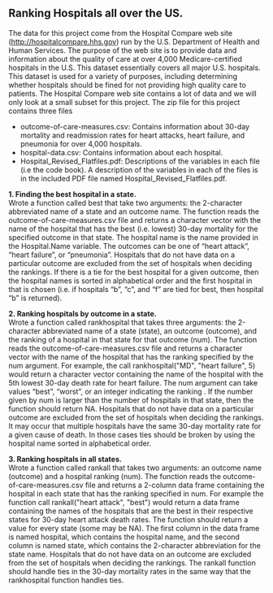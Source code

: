 ## Ranking Hospitals all over the US.

The data for this project come from the Hospital Compare web site (http://hospitalcompare.hhs.gov) run by the U.S. Department of Health and Human Services. The purpose of the web site is to provide data and information about the quality of care at over 4,000 Medicare-certified hospitals in the U.S. This dataset essentially covers all major U.S. hospitals. This dataset is used for a variety of purposes, including determining whether hospitals should be fined for not providing high quality care to patients. The Hospital Compare web site contains a lot of data and we will only look at a small subset for this project. The zip file for this project contains three files 
* outcome-of-care-measures.csv: Contains information about 30-day mortality and readmission rates for heart attacks, heart failure, and pneumonia for over 4,000 hospitals.
* hospital-data.csv: Contains information about each hospital. 
* Hospital_Revised_Flatfiles.pdf: Descriptions of the variables in each file (i.e the code book). A description of the variables in each of the files is in the included PDF file named Hospital_Revised_Flatfiles.pdf.

**1. Finding the best hospital in a state.**   
Wrote a function called best that take two arguments: the 2-character abbreviated name of a state and an outcome name. The function reads the outcome-of-care-measures.csv file and returns a character vector with the name of the hospital that has the best (i.e. lowest) 30-day mortality for the specified outcome in that state. The hospital name is the name provided in the Hospital.Name variable. The outcomes can be one of “heart attack”, “heart failure”, or “pneumonia”. Hospitals that do not have data on a particular outcome are excluded from the set of hospitals when deciding the rankings. If there is a tie for the best hospital for a given outcome, then the hospital names is sorted in alphabetical order and the first hospital in that is chosen (i.e. if hospitals “b”, “c”, and “f” are tied for best, then hospital “b” is returned).

**2. Ranking hospitals by outcome in a state.**   
Wrote a function called rankhospital that takes three arguments: the 2-character abbreviated name of a state (state), an outcome (outcome), and the ranking of a hospital in that state for that outcome (num). The function reads the outcome-of-care-measures.csv file and returns a character vector with the name of the hospital that has the ranking specified by the num argument. For example, the call rankhospital("MD", "heart failure", 5) would return a character vector containing the name of the hospital with the 5th lowest 30-day death rate for heart failure. The num argument can take values “best”, “worst”, or an integer indicating the ranking . If the number given by num is larger than the number of hospitals in that state, then the function should return NA. Hospitals that do not have data on a particular outcome are  excluded from the set of hospitals when deciding the rankings. It may occur that multiple hospitals have the same 30-day mortality rate for a given cause of death. In those cases ties should be broken by using the hospital name sorted in alphabetical order.

**3. Ranking hospitals in all states.**   
Wrote a function called rankall that takes two arguments: an outcome name (outcome) and a hospital ranking (num). The function reads the outcome-of-care-measures.csv file and returns a 2-column data frame containing the hospital in each state that has the ranking specified in num. For example the function call rankall("heart attack", "best") would return a data frame containing the names of the hospitals that are the best in their respective states for 30-day heart attack death rates. The function should return a value for every state (some may be NA). The first column in the data frame is named hospital, which contains the hospital name, and the second column is named state, which contains the 2-character abbreviation for the state name. Hospitals that do not have data on an outcome are excluded from the set of hospitals when deciding the rankings. The rankall function should handle ties in the 30-day mortality rates in the same way that the rankhospital function handles ties.
